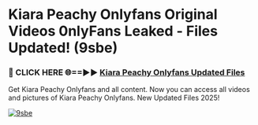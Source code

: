 # Kiara Peachy Onlyfans Original Videos 0nlyFans Leaked - Files Updated! (9sbe)

<h3>🔴 CLICK HERE 🌐==►► <a href="https://tinyurl.com/2wckxsce" rel="nofollow">Kiara Peachy Onlyfans Updated Files</a></h3>

Get Kiara Peachy Onlyfans and all content. Now you can access all videos and pictures of Kiara Peachy Onlyfans. New Updated Files 2025!

[![9sbe](https://i.imgur.com/AFduVYN.gif)](https://tinyurl.com/2wckxsce)
